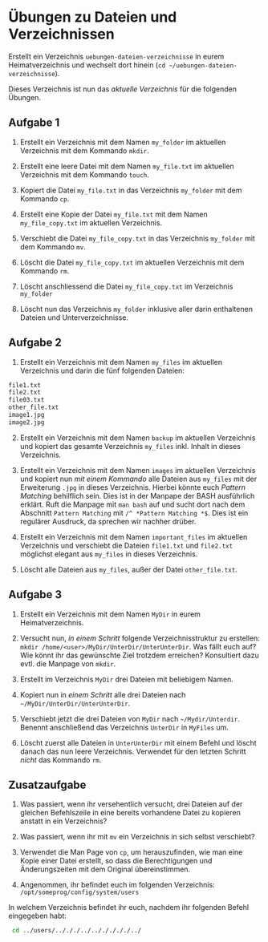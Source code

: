 # Übungen zu Dateien und Verzeichnissen

Erstellt ein Verzeichnis `uebungen-dateien-verzeichnisse` in eurem Heimatverzeichnis und wechselt dort hinein (`cd ~/uebungen-dateien-verzeichnisse`). 

Dieses Verzeichnis ist nun das *aktuelle Verzeichnis* für die folgenden Übungen.

## Aufgabe 1

1. Erstellt ein Verzeichnis mit dem Namen `my_folder` im aktuellen Verzeichnis mit dem Kommando `mkdir`.

2. Erstellt eine leere Datei mit dem Namen `my_file.txt` im aktuellen Verzeichnis mit dem Kommando `touch`.

3. Kopiert die Datei `my_file.txt` in das Verzeichnis `my_folder` mit dem Kommando `cp`.

4. Erstellt eine Kopie der Datei `my_file.txt` mit dem Namen `my_file_copy.txt` im aktuellen Verzeichnis.

5. Verschiebt die Datei `my_file_copy.txt` in das Verzeichnis `my_folder` mit dem Kommando `mv`.

6. Löscht die Datei `my_file_copy.txt` im aktuellen Verzeichnis mit dem Kommando `rm`.

7. Löscht anschliessend die Datei `my_file_copy.txt` im Verzeichnis `my_folder`

8. Löscht nun das Verzeichnis `my_folder` inklusive aller darin enthaltenen Dateien und Unterverzeichnisse.

## Aufgabe 2

1. Erstellt ein Verzeichnis mit dem Namen `my_files` im aktuellen Verzeichnis und darin die fünf folgenden Dateien: 
```bash
file1.txt
file2.txt
file03.txt
other_file.txt
image1.jpg
image2.jpg
```
2. Erstellt ein Verzeichnis mit dem Namen `backup` im aktuellen Verzeichnis und kopiert das gesamte Verzeichnis `my_files` inkl. Inhalt in dieses Verzeichnis.

3. Erstellt ein Verzeichnis mit dem Namen `images` im aktuellen Verzeichnis und kopiert nun *mit einem Kommando* alle Dateien aus `my_files` mit der Erweiterung `.jpg` in dieses Verzeichnis. Hierbei könnte euch *Pattern Matching* behilflich sein. Dies ist in der Manpape der BASH ausführlich erklärt. Ruft die Manpage mit `man bash` auf und sucht dort nach dem Abschnitt `Pattern Matching` mit `/^ *Pattern Matching *$`. Dies ist ein regulärer Ausdruck, da sprechen wir nachher drüber.

4. Erstellt ein Verzeichnis mit dem Namen `important_files` im aktuellen Verzeichnis und verschiebt die Dateien `file1.txt` und `file2.txt` möglichst elegant aus `my_files` in dieses Verzeichnis.

5. Löscht alle Dateien aus `my_files`, außer der Datei `other_file.txt`.

## Aufgabe 3

1. Erstellt ein Verzeichnis mit dem Namen `MyDir` in eurem Heimatverzeichnis.

2. Versucht nun, *in einem Schritt* folgende Verzeichnisstruktur zu erstellen: `mkdir /home/<user>/MyDir/UnterDir/UnterUnterDir`. Was fällt euch auf? Wie könnt ihr das gewünschte Ziel trotzdem erreichen? Konsultiert dazu evtl. die Manpage von `mkdir`.

3. Erstellt im Verzeichnis `MyDir` drei Dateien mit beliebigem Namen.

4. Kopiert nun in *einem Schritt* alle drei Dateien nach `~/MyDir/UnterDir/UnterUnterDir`.

5. Verschiebt jetzt die drei Dateien von `MyDir` nach `~/Mydir/Unterdir`. Benennt anschließend das Verzeichnis `UnterDir` in `MyFiles` um.

6. Löscht zuerst alle Dateien in `UnterUnterDir` mit einem Befehl und löscht danach das nun leere Verzeichnis. Verwendet für den letzten Schritt *nicht* das Kommando `rm`.

## Zusatzaufgabe

1. Was passiert, wenn ihr versehentlich versucht, drei Dateien auf der gleichen Befehlszeile in eine bereits vorhandene Datei zu kopieren anstatt in ein Verzeichnis?

2. Was passiert, wenn ihr mit `mv` ein Verzeichnis in sich selbst verschiebt?

3. Verwendet die Man Page von `cp`, um herauszufinden, wie man eine Kopie einer Datei erstellt, so dass die Berechtigungen und Änderungszeiten mit dem Original übereinstimmen.

4. Angenommen, ihr befindet euch im folgenden Verzeichnis: `/opt/someprog/config/system/users`

In welchem Verzeichnis befindet ihr euch, nachdem ihr folgenden Befehl eingegeben habt:
```bash
 cd ../users/../././../../././././../
 ```
